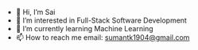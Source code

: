 - 👋 Hi, I’m Sai
- 👀 I’m interested in Full-Stack Software Development
- 🌱 I’m currently learning Machine Learning
- 📫 How to reach me email: sumantk1904@gmail.com

<!---
saisumant19/saisumant19 is a ✨ special ✨ repository because its `README.md` (this file) appears on your GitHub profile.
You can click the Preview link to take a look at your changes.
--->
